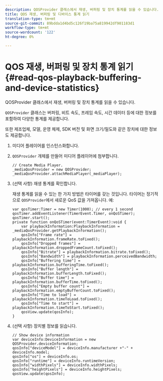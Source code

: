 ```yaml
---
description: QOSProvider 클래스에서 재생, 버퍼링 및 장치 통계를 읽을 수 있습니다.
title: QOS 재생, 버퍼링 및 디바이스 통계 읽기
translation-type: tm+mt
source-git-commit: 89bdda1d4bd5c126f19ba75a819942df901183d1
workflow-type: tm+mt
source-wordcount: '122'
ht-degree: 0%

---
```



# QOS 재생, 버퍼링 및 장치 통계 읽기{#read-qos-playback-buffering-and-device-statistics}

QOSProvider 클래스에서 재생, 버퍼링 및 장치 통계를 읽을 수 있습니다.

`QOSProvider` 클래스는 버퍼링, 비트 속도, 프레임 속도, 시간 데이터 등에 대한 정보를 포함하여 다양한 통계를 제공합니다.

또한 제조업체, 모델, 운영 체제, SDK 버전 및 화면 크기/밀도와 같은 장치에 대한 정보도 제공합니다.

1. 미디어 플레이어를 인스턴스화합니다.
1. `QOSProvider` 개체를 만들어 미디어 플레이어에 첨부합니다.

   ```
   // Create Media Player. 
   _mediaQosProvider = new QOSProvider; 
   _mediaQosProvider.attachMediaPlayer(_mediaPlayer);
   ```

1. (선택 사항) 재생 통계를 확인합니다.

   재생 통계를 읽을 수 있는 한 가지 방법은 타이머를 갖는 것입니다. 타이머는 정기적으로 `QOSProvider`에서 새로운 QoS 값을 가져옵니다. 예:

   ```
   var qosTimer:Timer = new Timer(1000); // every 1 second  
   qosTimer.addEventListener(TimerEvent.Timer, onQoSTimer);  
   qosTimer.start(); 
   private function onQoSTimer(event:TimerEvent):void { 
       var playbackInformation:PlaybackInformation = _mediaQosProvider.getPlaybackInformation(); 
       qosInfo["Frame rate"] = playbackInformation.frameRate.toFixed();  
       qosInfo["Dropped frames"] = playbackInformation.droppedFrameCount.toFixed(); 
       qosInfo["Bitrate"] = playbackInformation.bitrate.toFixed(); 
       qosInfo["Bandwidth"] = playbackInformation.perceivedBandwidth; 
       qosInfo["Buffering time"] = playbackInformation.bufferingTime.toFixed(); 
       qosInfo["Buffer length"] = playbackInformation.bufferLength.toFixed();  
       qosInfo["Buffer time"] = playbackInformation.bufferTime.toFixed(); 
       qosInfo["Empty buffer count"] = playbackInformation.emptyBufferCount.toFixed();  
       qosInfo["Time to load"] = playbackInformation.timeToLoad.toFixed();  
       qosInfo["Time to start"] = playbackInformation.timeToStart.toFixed(); 
       qosView.update(qosInfo); 
   }
   ```

1. (선택 사항) 장치별 정보를 읽습니다.

   ```
   // Show device information 
   var deviceInfo:DeviceInformation = new QOSProvider.deviceInformation; 
   qosInfo["deviceModel"] = deviceInfo.manufacturer +"-" + deviceInfo.model; 
   qosInfo["os"] = deviceInfo.os;  
   qosInfo["runtime"] = deviceInfo.runtimeVersion;  
   qosInfo["widthPixels"] = deviceInfo.widthPixels;  
   qosInfo["heightPixels"] = deviceInfo.heightPixels; 
   qosView.update(qosInfo); 
   ```

